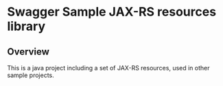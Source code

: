 # Swagger Sample JAX-RS resources library

## Overview
This is a java project including a set of JAX-RS resources, used in other sample projects.